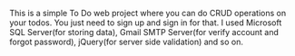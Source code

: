 This is a simple To Do web project where you can do CRUD operations on your todos. You just need to sign up and sign in for that.
I used Microsoft SQL Server(for storing data), Gmail SMTP Server(for verify account and forgot password), jQuery(for server side validation) and so on.
